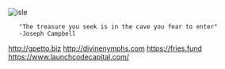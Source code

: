 
![isle](https://github.com/0xMarsyas/0xMarsyas/assets/101160087/18b9e6dd-275a-4334-a797-0ad6f9f04fcf)



       "The treasure you seek is in the cave you fear to enter" 
       -Joseph Campbell
       
       
http://gpetto.biz
http://divinenymphs.com
https://fries.fund
https://www.launchcodecapital.com/


<!--
**0xMarsyas/0xMarsyas** is a ✨ _special_ ✨ repository because its `README.md` (this file) appears on your GitHub profile.

Here are some ideas to get you started:

- 🔭 I’m currently working on ...
- 🌱 I’m currently learning ...
- 👯 I’m looking to collaborate on ...
- 🤔 I’m looking for help with ...
- 💬 Ask me about ...
- 📫 How to reach me: ...
- 😄 Pronouns: ...
- ⚡ Fun fact: ...
-->
